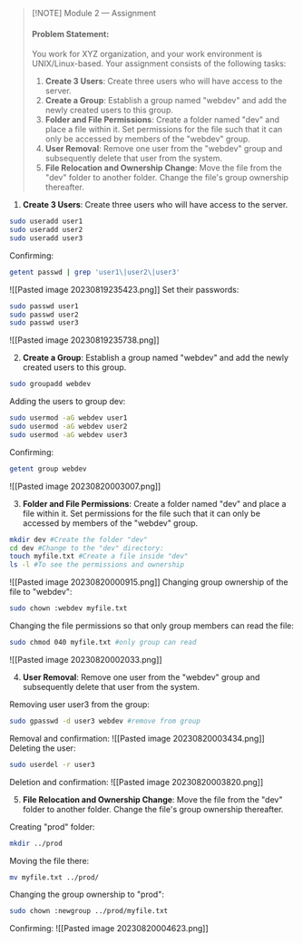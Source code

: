 
> [!NOTE] Module 2 — Assignment
> #### Problem Statement:
> You work for XYZ organization, and your work environment is UNIX/Linux-based. Your assignment consists of the following tasks:
> 
> 1. **Create 3 Users**: Create three users who will have access to the server.
> 2. **Create a Group**: Establish a group named "webdev" and add the newly created users to this group.
> 3. **Folder and File Permissions**: Create a folder named "dev" and place a file within it. Set permissions for the file such that it can only be accessed by members of the "webdev" group.
> 4. **User Removal**: Remove one user from the "webdev" group and subsequently delete that user from the system.
> 5. **File Relocation and Ownership Change**: Move the file from the "dev" folder to another folder. Change the file's group ownership thereafter.
> 



1. **Create 3 Users**: Create three users who will have access to the server.
```bash
sudo useradd user1
sudo useradd user2
sudo useradd user3
```

Confirming: 
```bash
getent passwd | grep 'user1\|user2\|user3'
```
![[Pasted image 20230819235423.png]]
Set their passwords:
```bash
sudo passwd user1
sudo passwd user2
sudo passwd user3
```
![[Pasted image 20230819235738.png]]

2. **Create a Group**: Establish a group named "webdev" and add the newly created users to this group.
```bash
sudo groupadd webdev
```
Adding the users to group dev:
```bash
sudo usermod -aG webdev user1
sudo usermod -aG webdev user2
sudo usermod -aG webdev user3
```
Confirming:
```bash
getent group webdev
```
![[Pasted image 20230820003007.png]]


3. **Folder and File Permissions**: Create a folder named "dev" and place a file within it. Set permissions for the file such that it can only be accessed by members of the "webdev" group.
```bash
mkdir dev #Create the folder "dev"
cd dev #Change to the "dev" directory:
touch myfile.txt #Create a file inside "dev"
ls -l #To see the permissions and ownership
```
![[Pasted image 20230820000915.png]]
Changing group ownership of the file to "webdev":
```bash
sudo chown :webdev myfile.txt
```
Changing the file permissions so that only group members can read the file:
```bash
sudo chmod 040 myfile.txt #only group can read
```
![[Pasted image 20230820002033.png]]

4. **User Removal**: Remove one user from the "webdev" group and subsequently delete that user from the system.

Removing user user3 from the group:
```bash
sudo gpasswd -d user3 webdev #remove from group
```
Removal and confirmation:
![[Pasted image 20230820003434.png]]
Deleting the user:
```bash
sudo userdel -r user3
```
Deletion and confirmation:
![[Pasted image 20230820003820.png]]

5. **File Relocation and Ownership Change**: Move the file from the "dev" folder to another folder. Change the file's group ownership thereafter.

Creating "prod" folder:
```bash
mkdir ../prod
```
Moving the file there:
```bash
mv myfile.txt ../prod/
```
Changing the group ownership to "prod":
```bash
sudo chown :newgroup ../prod/myfile.txt
```
Confirming:
![[Pasted image 20230820004623.png]]



